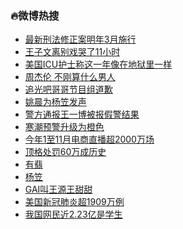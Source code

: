 ### :fire:微博热搜<br>
- <a href="https://s.weibo.com/weibo?q=%23%E6%9C%80%E6%96%B0%E5%88%91%E6%B3%95%E4%BF%AE%E6%AD%A3%E6%A1%88%E6%98%8E%E5%B9%B43%E6%9C%88%E6%96%BD%E8%A1%8C%23&Refer=new_time">最新刑法修正案明年3月施行</a><br>
- <a href="https://s.weibo.com/weibo?q=%23%E7%8E%8B%E5%AD%90%E6%96%87%E7%A6%BB%E5%88%AB%E6%88%8F%E5%93%AD%E4%BA%8611%E5%B0%8F%E6%97%B6%23&Refer=top">王子文离别戏哭了11小时</a><br>
- <a href="https://s.weibo.com/weibo?q=%23%E7%BE%8E%E5%9B%BDICU%E6%8A%A4%E5%A3%AB%E7%A7%B0%E8%BF%99%E4%B8%80%E5%B9%B4%E5%83%8F%E5%9C%A8%E5%9C%B0%E7%8B%B1%E9%87%8C%E4%B8%80%E6%A0%B7%23&Refer=top">美国ICU护士称这一年像在地狱里一样</a><br>
- <a href="https://s.weibo.comjavascript:void(0);">周杰伦 不刚算什么男人</a><br>
- <a href="https://s.weibo.com/weibo?q=%23%E8%BF%BD%E5%85%89%E5%90%A7%E5%93%A5%E5%93%A5%E8%8A%82%E7%9B%AE%E7%BB%84%E9%81%93%E6%AD%89%23&Refer=top">追光吧哥哥节目组道歉</a><br>
- <a href="https://s.weibo.com/weibo?q=%E5%A7%9A%E6%99%A8%E4%B8%BA%E6%9D%A8%E7%AC%A0%E5%8F%91%E5%A3%B0&Refer=top">姚晨为杨笠发声</a><br>
- <a href="https://s.weibo.com/weibo?q=%23%E8%AD%A6%E6%96%B9%E9%80%9A%E6%8A%A5%E7%8E%8B%E4%B8%80%E5%8D%9A%E8%A2%AB%E6%8A%A5%E5%81%87%E8%AD%A6%E7%BB%93%E6%9E%9C%23&Refer=top">警方通报王一博被报假警结果</a><br>
- <a href="https://s.weibo.com/weibo?q=%23%E5%AF%92%E6%BD%AE%E9%A2%84%E8%AD%A6%E5%8D%87%E7%BA%A7%E4%B8%BA%E6%A9%99%E8%89%B2%23&Refer=top">寒潮预警升级为橙色</a><br>
- <a href="https://s.weibo.com/weibo?q=%E4%BB%8A%E5%B9%B41%E8%87%B311%E6%9C%88%E7%94%B5%E5%95%86%E7%9B%B4%E6%92%AD%E8%B6%852000%E4%B8%87%E5%9C%BA&Refer=top">今年1至11月电商直播超2000万场</a><br>
- <a href="https://s.weibo.com/weibo?q=%23%E9%A1%B6%E6%A0%BC%E5%A4%84%E7%BD%9A60%E4%B8%87%E6%88%90%E5%8E%86%E5%8F%B2%23&Refer=top">顶格处罚60万成历史</a><br>
- <a href="https://s.weibo.com/weibo?q=%E6%9C%89%E7%BF%A1&Refer=top">有翡</a><br>
- <a href="https://s.weibo.com/weibo?q=%E6%9D%A8%E7%AC%A0&Refer=top">杨笠</a><br>
- <a href="https://s.weibo.com/weibo?q=%23GAI%E5%8F%AB%E7%8E%8B%E6%BA%90%E7%8E%8B%E7%94%9C%E7%94%9C%23&Refer=top">GAI叫王源王甜甜</a><br>
- <a href="https://s.weibo.com/weibo?q=%23%E7%BE%8E%E5%9B%BD%E6%96%B0%E5%86%A0%E8%82%BA%E7%82%8E%E8%B6%851909%E4%B8%87%E4%BE%8B%23&Refer=top">美国新冠肺炎超1909万例</a><br>
- <a href="https://s.weibo.com/weibo?q=%23%E6%88%91%E5%9B%BD%E7%BD%91%E6%B0%91%E8%BF%912.23%E4%BA%BF%E6%98%AF%E5%AD%A6%E7%94%9F%23&Refer=top">我国网民近2.23亿是学生</a><br>
